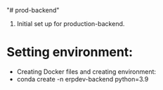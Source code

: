 "# prod-backend" 

1. Initial set up for production-backend.
# Setting environment:
- Creating Docker files and creating environment: 
- conda create -n erpdev-backend python=3.9


